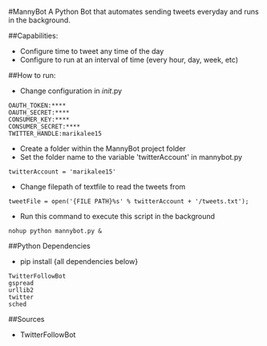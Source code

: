 #MannyBot
A Python Bot that automates sending tweets everyday and runs in the background.

##Capabilities:
- Configure time to tweet any time of the day
- Configure to run at an interval of time (every hour, day, week, etc)

##How to run:
- Change configuration in _init_.py 
```
OAUTH_TOKEN:****
OAUTH_SECRET:****
CONSUMER_KEY:****
CONSUMER_SECRET:****
TWITTER_HANDLE:marikalee15
```
- Create a folder within the MannyBot project folder
- Set the folder name to the variable 'twitterAccount' in mannybot.py
```
twitterAccount = 'marikalee15'
```
- Change filepath of textfile to read the tweets from
```
tweetFile = open('{FILE PATH}%s' % twitterAccount + '/tweets.txt');
```
- Run this command to execute this script in the background
```
nohup python mannybot.py &
```

##Python Dependencies
- pip install {all dependencies below}
```
TwitterFollowBot 
gspread 
urllib2 
twitter 
sched 
```
##Sources
- TwitterFollowBot 
